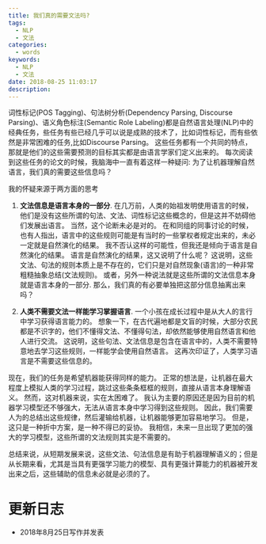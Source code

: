 ```yaml
---
title: 我们真的需要文法吗?
tags:
  - NLP
  - 文法
categories:
  - words
keywords:
  - NLP
  - 文法
date: 2018-08-25 11:03:17
description:
---
```





词性标记(POS Tagging)、句法树分析(Dependency Parsing, Discourse Parsing)、语义角色标注(Semantic Role Labeling)都是自然语言处理(NLP)中的经典任务，些任务有些已经几乎可以说是成熟的技术了，比如词性标记，而有些依然是非常困难的任务,比如Discourse Parsing。
这些任务都有一个共同的特点，那就是他们的这些需要预测的目标其实都是由语言学家们定义出来的。
每次阅读到这些任务的论文的时候，我脑海中一直有着这样一种疑问: 为了让机器理解自然语言，我们真的需要这些信息吗？

<escape><!-- more --></escape>

我的怀疑来源于两方面的思考

1. **文法信息是语言本身的一部分**. 在几万前，人类的始祖发明使用语言的时候，他们是没有这些所谓的句法、文法、词性标记这些概念的，但是这并不妨碍他们发展出语言。
当然，这个论断未必是对的。
在和同组的同事讨论的时候，也有人指出，语言中的这些规则可能是有当时的一些掌权者规定出来的，未必一定就是自然演化的结果。
我不否认这样的可能性，但我还是倾向于语言是自然演化的结果。
语言是自然演化的结果，这又说明了什么呢？
这说明，这些文法、句法的规则本质上是不存在的，它们只是对自然现象(语言)的一种非常粗糙抽象总结(文法规则)。
或者，另外一种说法就是这些所谓的文法信息本身就是语言本身的一部分. 那么，我们真的有必要单独把这部分信息抽离出来吗？

2. **人类不需要文法一样能学习掌握语言**. 一个小孩在成长过程中是从大人的言行中学习获得语言能力的。
想象一下，在古代遍地都是文盲的时候，大部分农民都是不识字的，他们不懂得文法、不懂得句法，却依然能够使用自然语言和他人进行交流。
这说明，这些句法、文法信息是包含在语言中的，人类不需要特意地去学习这些规则，一样能学会使用自然语言。
这再次印证了，人类学习语言是不需要这些信息的。

现在，我们的任务是希望机器能获得同样的能力。
正常的想法是，让机器在最大程度上模拟人类的学习过程，跳过这些条条框框的规则，直接从语言本身理解语义。
然而，这对机器来说，实在太困难了。
我认为主要的原因还是因为目前的机器学习模型还不够强大，无法从语言本身中学习得到这些规则。
因此，我们需要人为的总结出这些规律，然后灌输给机器，让机器能够更加容易地学习。
但是，这只是一种折中方案，是一种不得已的妥协。
我相信，未来一旦出现了更加的强大的学习模型，这些所谓的文法规则其实是不需要的。

总结来说，从短期发展来说，这些文法、句法信息是有助于机器理解语义的；但是从长期来看，尤其是当具有更强学习能力的模型、具有更强计算能力的机器被开发出来之后，这些辅助的信息未必就是必须的了。


# 更新日志

- 2018年8月25日写作并发表
